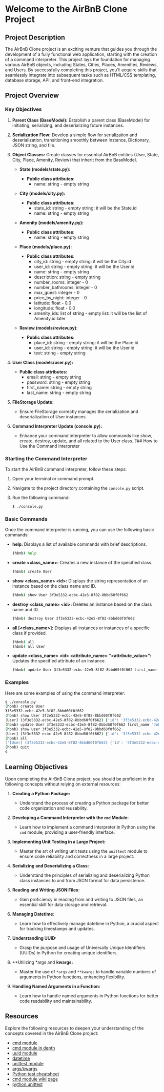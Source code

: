# Welcome to the AirBnB Clone Project

## Project Description

The AirBnB Clone project is an exciting venture that guides you through the development of a fully functional web application, starting with the creation of a command interpreter. This project lays the foundation for managing various AirBnB objects, including States, Cities, Places, Amenities, Reviews, and Users. By successfully completing this project, you'll acquire skills that seamlessly integrate into subsequent tasks such as HTML/CSS templating, database storage, API, and front-end integration.

## Project Overview

### Key Objectives

1. **Parent Class (BaseModel):** Establish a parent class (BaseModel) for initiating, serializing, and deserializing future instances.

2. **Serialization Flow:** Develop a simple flow for serialization and deserialization, transitioning smoothly between Instance, Dictionary, JSON string, and file.

3. **Object Classes:** Create classes for essential AirBnB entities (User, State, City, Place, Amenity, Review) that inherit from the BaseModel.

   - **State (models/state.py):**
     - **Public class attributes:**
       - name: string - empty string

   - **City (models/city.py):**
     - **Public class attributes:**
       - state_id: string - empty string: it will be the State.id
       - name: string - empty string

   - **Amenity (models/amenity.py):**
     - **Public class attributes:**
       - name: string - empty string

   - **Place (models/place.py):**
     - **Public class attributes:**
       - city_id: string - empty string: it will be the City.id
       - user_id: string - empty string: it will be the User.id
       - name: string - empty string
       - description: string - empty string
       - number_rooms: integer - 0
       - number_bathrooms: integer - 0
       - max_guest: integer - 0
       - price_by_night: integer - 0
       - latitude: float - 0.0
       - longitude: float - 0.0
       - amenity_ids: list of string - empty list: it will be the list of Amenity.id later

   - **Review (models/review.py):**
     - **Public class attributes:**
       - place_id: string - empty string: it will be the Place.id
       - user_id: string - empty string: it will be the User.id
       - text: string - empty string

4. **User Class (models/user.py):**
   - **Public class attributes:**
     - email: string - empty string
     - password: string - empty string
     - first_name: string - empty string
     - last_name: string - empty string

5. **FileStorage Update:**
   - Ensure FileStorage correctly manages the serialization and deserialization of User instances.

6. **Command Interpreter Update (console.py):**
   - Enhance your command interpreter to allow commands like show, create, destroy, update, and all related to the User class.
?## How to Use the Command Interpreter

### Starting the Command Interpreter

To start the AirBnB command interpreter, follow these steps:

1. Open your terminal or command prompt.

2. Navigate to the project directory containing the `console.py` script.

3. Run the following command:

    ```bash
    $ ./console.py
    ```

### Basic Commands

Once the command interpreter is running, you can use the following basic commands:

- **help:** Displays a list of available commands with brief descriptions.
  
    ```bash
    (hbnb) help
    ```

- **create \<class_name>:** Creates a new instance of the specified class.

    ```bash
    (hbnb) create User
    ```

- **show \<class_name> \<id>:** Displays the string representation of an instance based on the class name and ID.

    ```bash
    (hbnb) show User 3f3e5332-ecbc-42e5-8f82-8bbd60f0f662
    ```

- **destroy \<class_name> \<id>:** Deletes an instance based on the class name and ID.

    ```bash
    (hbnb) destroy User 3f3e5332-ecbc-42e5-8f82-8bbd60f0f662
    ```

- **all [\<class_name>]:** Displays all instances or instances of a specific class if provided.

    ```bash
    (hbnb) all
    (hbnb) all User
    ```

- **update \<class_name> \<id> \<attribute_name> "\<attribute_value>":** Updates the specified attribute of an instance.

    ```bash
    (hbnb) update User 3f3e5332-ecbc-42e5-8f82-8bbd60f0f662 first_name "John"
    ```

### Examples

Here are some examples of using the command interpreter:

```bash
$ ./console.py
(hbnb) create User
3f3e5332-ecbc-42e5-8f82-8bbd60f0f662
(hbnb) show User 3f3e5332-ecbc-42e5-8f82-8bbd60f0f662
[User] (3f3e5332-ecbc-42e5-8f82-8bbd60f0f662) {'id': '3f3e5332-ecbc-42e5-8f82-8bbd60f0f662', 'created_at': '2024-01-12T12:00:00', 'updated_at': '2024-01-12T12:00:00'}
(hbnb) update User 3f3e5332-ecbc-42e5-8f82-8bbd60f0f662 first_name "John"
(hbnb) show User 3f3e5332-ecbc-42e5-8f82-8bbd60f0f662
[User] (3f3e5332-ecbc-42e5-8f82-8bbd60f0f662) {'id': '3f3e5332-ecbc-42e5-8f82-8bbd60f0f662', 'created_at': '2024-01-12T12:00:00', 'updated_at': '2024-01-12T12:01:00', 'first_name': 'John'}
(hbnb) all
["[User] (3f3e5332-ecbc-42e5-8f82-8bbd60f0f662) {'id': '3f3e5332-ecbc-42e5-8f82-8bbd60f0f662', 'created_at': '2024-01-12T12:00:00', 'updated_at': '2024-01-12T12:01:00', 'first_name': 'John'}"]
(hbnb) quit
$
```
## Learning Objectives

Upon completing the AirBnB Clone project, you should be proficient in the following concepts without relying on external resources:

1. **Creating a Python Package:**
   - Understand the process of creating a Python package for better code organization and reusability.

2. **Developing a Command Interpreter with the `cmd` Module:**
   - Learn how to implement a command interpreter in Python using the `cmd` module, providing a user-friendly interface.

3. **Implementing Unit Testing in a Large Project:**
   - Master the art of writing unit tests using the `unittest` module to ensure code reliability and correctness in a large project.

4. **Serializing and Deserializing a Class:**
   - Understand the principles of serializing and deserializing Python class instances to and from JSON format for data persistence.

5. **Reading and Writing JSON Files:**
   - Gain proficiency in reading from and writing to JSON files, an essential skill for data storage and retrieval.

6. **Managing Datetime:**
   - Learn how to effectively manage datetime in Python, a crucial aspect for tracking timestamps and updates.

7. **Understanding UUID:**
   - Grasp the purpose and usage of Universally Unique Identifiers (UUIDs) in Python for creating unique identifiers.

8. **Utilizing *args and **kwargs:**
   - Master the use of `*args` and `**kwargs` to handle variable numbers of arguments in Python functions, enhancing flexibility.

9. **Handling Named Arguments in a Function:**
   - Learn how to handle named arguments in Python functions for better code readability and maintainability.

## Resources

Explore the following resources to deepen your understanding of the concepts covered in the AirBnB Clone project:

- [cmd module](https://intranet.alxswe.com/rltoken/8ecCwE6veBmm3Nppw4hz5A)
- [cmd module in depth](https://intranet.alxswe.com/rltoken/uEy4RftSdKypoig9NFTvCg)
- [uuid module](https://intranet.alxswe.com/rltoken/KfL9TqwdI69W6ttG6gTPPQ)
- [datetime](https://intranet.alxswe.com/rltoken/1d8I3jSKgnYAtA1IZfEDpA)
- [unittest module](https://intranet.alxswe.com/rltoken/IlFiMB8UmqBG2CxA0AD3jA)
- [args/kwargs](https://intranet.alxswe.com/rltoken/C_a0EKbtvKdMcwIAuSIZng)
- [Python test cheatsheet](https://intranet.alxswe.com/rltoken/tgNVrKKzlWgS4dfl3mQklw)
- [cmd module wiki page](https://intranet.alxswe.com/rltoken/EvcaH9uTLlauxuw03WnkOQ)
- [python unittest](https://intranet.alxswe.com/rltoken/begh14KQA-3ov29KvD_HvA)

